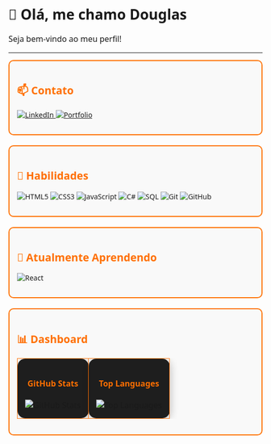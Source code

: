 <p align="center">
  <h1 style="font-family: 'Segoe UI', sans-serif; font-weight:bold;">👋 Olá, me chamo Douglas</h1>
  <p style="font-family: 'Segoe UI', sans-serif; font-size:16px;">Seja bem-vindo ao meu perfil!</p>
</p>

---

<div style="border:2px solid #FF6F00; border-radius:10px; padding:15px; margin-bottom:20px; font-family: 'Segoe UI', sans-serif; background-color:#f9f9f9;">
  <h2 style="color:#FF6F00; font-weight:bold;">📫 Contato</h2>
  <p>
    <a href="https://www.linkedin.com/in/seu-perfil-linkedin/">
      <img src="https://img.shields.io/badge/LinkedIn-0A66C2?style=for-the-badge&logo=linkedin&logoColor=white" alt="LinkedIn"/>
    </a>
    <a href="https://douglas-pedroso.github.io/Portfolio/">
      <img src="https://img.shields.io/badge/Portfolio-FF6F00?style=for-the-badge&logo=google-chrome&logoColor=white" alt="Portfolio"/>
    </a>
  </p>
</div>

<div style="border:2px solid #FF6F00; border-radius:10px; padding:15px; margin-bottom:20px; font-family: 'Segoe UI', sans-serif; background-color:#f9f9f9;">
  <h2 style="color:#FF6F00; font-weight:bold;">🔹 Habilidades</h2>
  <p>
    <img src="https://img.shields.io/badge/HTML5-E34F26?style=for-the-badge&logo=html5&logoColor=white" alt="HTML5"/>
    <img src="https://img.shields.io/badge/CSS3-1572B6?style=for-the-badge&logo=css3&logoColor=white" alt="CSS3"/>
    <img src="https://img.shields.io/badge/JavaScript-F7DF1E?style=for-the-badge&logo=javascript&logoColor=black" alt="JavaScript"/>
    <img src="https://img.shields.io/badge/C%23-239120?style=for-the-badge&logo=c-sharp&logoColor=white" alt="C#"/>
    <img src="https://img.shields.io/badge/SQL-00758F?style=for-the-badge&logo=sql&logoColor=white" alt="SQL"/>
    <img src="https://img.shields.io/badge/Git-F05032?style=for-the-badge&logo=git&logoColor=white" alt="Git"/>
    <img src="https://img.shields.io/badge/GitHub-181717?style=for-the-badge&logo=github&logoColor=white" alt="GitHub"/>
  </p>
</div>

<div style="border:2px solid #FF6F00; border-radius:10px; padding:15px; margin-bottom:20px; font-family: 'Segoe UI', sans-serif; background-color:#f9f9f9;">
  <h2 style="color:#FF6F00; font-weight:bold;">🚀 Atualmente Aprendendo</h2>
  <p>
    <img src="https://img.shields.io/badge/React-61DAFB?style=for-the-badge&logo=react&logoColor=white" alt="React"/>
  </p>
</div>

<div style="border:2px solid #FF6F00; border-radius:10px; padding:15px; margin-bottom:20px; font-family: 'Segoe UI', sans-serif; background-color:#f9f9f9;">
  <h2 style="color:#FF6F00; font-weight:bold;">📊 Dashboard</h2>
  <table>
    <tr>
      <td align="center" style="border:1px solid #FF6F00; border-radius:15px; padding:15px; box-shadow: 3px 3px 15px rgba(0,0,0,0.2); background-color:#1E1E1E;">
        <h4 style="color:#FF6F00; font-weight:bold;">GitHub Stats</h4>
        <img src="https://github-readme-stats.vercel.app/api?username=Douglas-Pedroso&show_icons=true&theme=radical" alt="GitHub Stats" />
      </td>
      <td align="center" style="border:1px solid #FF6F00; border-radius:15px; padding:15px; box-shadow: 3px 3px 15px rgba(0,0,0,0.2); background-color:#1E1E1E;">
        <h4 style="color:#FF6F00; font-weight:bold;">Top Languages</h4>
        <img src="https://github-readme-stats.vercel.app/api/top-langs/?username=Douglas-Pedroso&layout=compact&theme=radical" alt="Top Languages" />
      </td>
    </tr>
  </table>
</div>

